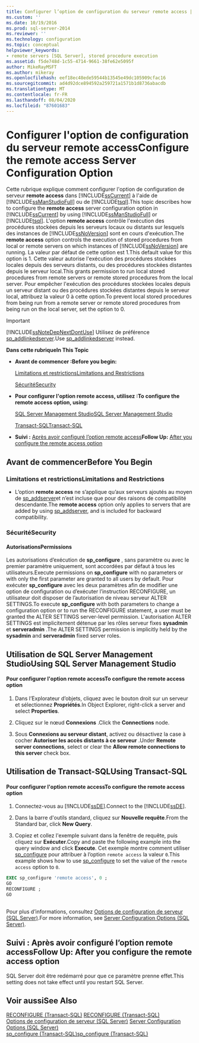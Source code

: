 ```yaml
---
title: Configurer l’option de configuration du serveur remote access | Microsoft Docs
ms.custom: ''
ms.date: 10/19/2016
ms.prod: sql-server-2014
ms.reviewer: ''
ms.technology: configuration
ms.topic: conceptual
helpviewer_keywords:
- remote servers [SQL Server], stored procedure execution
ms.assetid: f5de748d-1c55-4714-9661-38fe62e5095f
author: MikeRayMSFT
ms.author: mikeray
ms.openlocfilehash: eef18ec48ede59544b13545e49dc105909cfac16
ms.sourcegitcommit: ad4d92dce894592a259721a1571b1d8736abacdb
ms.translationtype: MT
ms.contentlocale: fr-FR
ms.lasthandoff: 08/04/2020
ms.locfileid: "87601683"
---
```

# <a name="configure-the-remote-access-server-configuration-option"></a><span data-ttu-id="b51de-102">Configurer l'option de configuration du serveur remote access</span><span class="sxs-lookup"><span data-stu-id="b51de-102">Configure the remote access Server Configuration Option</span></span>
  <span data-ttu-id="b51de-103">Cette rubrique explique comment configurer l'option de configuration de serveur **remote access** dans [!INCLUDE[ssCurrent](../../includes/sscurrent-md.md)] à l'aide de [!INCLUDE[ssManStudioFull](../../includes/ssmanstudiofull-md.md)] ou de [!INCLUDE[tsql](../../includes/tsql-md.md)].</span><span class="sxs-lookup"><span data-stu-id="b51de-103">This topic describes how to configure the **remote access** server configuration option in [!INCLUDE[ssCurrent](../../includes/sscurrent-md.md)] by using [!INCLUDE[ssManStudioFull](../../includes/ssmanstudiofull-md.md)] or [!INCLUDE[tsql](../../includes/tsql-md.md)].</span></span> <span data-ttu-id="b51de-104">L'option **remote access** contrôle l'exécution des procédures stockées depuis les serveurs locaux ou distants sur lesquels des instances de [!INCLUDE[ssNoVersion](../../includes/ssnoversion-md.md)] sont en cours d'exécution.</span><span class="sxs-lookup"><span data-stu-id="b51de-104">The **remote access** option controls the execution of stored procedures from local or remote servers on which instances of [!INCLUDE[ssNoVersion](../../includes/ssnoversion-md.md)] are running.</span></span> <span data-ttu-id="b51de-105">La valeur par défaut de cette option est 1.</span><span class="sxs-lookup"><span data-stu-id="b51de-105">This default value for this option is 1.</span></span> <span data-ttu-id="b51de-106">Cette valeur autorise l'exécution des procédures stockées locales depuis des serveurs distants, ou des procédures stockées distantes depuis le serveur local.</span><span class="sxs-lookup"><span data-stu-id="b51de-106">This grants permission to run local stored procedures from remote servers or remote stored procedures from the local server.</span></span> <span data-ttu-id="b51de-107">Pour empêcher l'exécution des procédures stockées locales depuis un serveur distant ou des procédures stockées distantes depuis le serveur local, attribuez la valeur 0 à cette option.</span><span class="sxs-lookup"><span data-stu-id="b51de-107">To prevent local stored procedures from being run from a remote server or remote stored procedures from being run on the local server, set the option to 0.</span></span>  
  
> [!IMPORTANT]  
>  [!INCLUDE[ssNoteDepNextDontUse](../../includes/ssnotedepnextdontuse-md.md)] <span data-ttu-id="b51de-108">Utilisez de préférence [sp_addlinkedserver](/sql/relational-databases/system-stored-procedures/sp-addlinkedserver-transact-sql).</span><span class="sxs-lookup"><span data-stu-id="b51de-108">Use [sp_addlinkedserver](/sql/relational-databases/system-stored-procedures/sp-addlinkedserver-transact-sql) instead.</span></span>  
  
 <span data-ttu-id="b51de-109">**Dans cette rubrique**</span><span class="sxs-lookup"><span data-stu-id="b51de-109">**In This Topic**</span></span>  
  
-   <span data-ttu-id="b51de-110">**Avant de commencer :**</span><span class="sxs-lookup"><span data-stu-id="b51de-110">**Before you begin:**</span></span>  
  
     [<span data-ttu-id="b51de-111">Limitations et restrictions</span><span class="sxs-lookup"><span data-stu-id="b51de-111">Limitations and Restrictions</span></span>](#Restrictions)  
  
     [<span data-ttu-id="b51de-112">Sécurité</span><span class="sxs-lookup"><span data-stu-id="b51de-112">Security</span></span>](#Security)  
  
-   <span data-ttu-id="b51de-113">**Pour configurer l'option remote access, utilisez :**</span><span class="sxs-lookup"><span data-stu-id="b51de-113">**To configure the remote access option, using:**</span></span>  
  
     [<span data-ttu-id="b51de-114">SQL Server Management Studio</span><span class="sxs-lookup"><span data-stu-id="b51de-114">SQL Server Management Studio</span></span>](#SSMSProcedure)  
  
     [<span data-ttu-id="b51de-115">Transact-SQL</span><span class="sxs-lookup"><span data-stu-id="b51de-115">Transact-SQL</span></span>](#TsqlProcedure)  
  
-   <span data-ttu-id="b51de-116">**Suivi :**  [Après avoir configuré l’option remote access](#FollowUp)</span><span class="sxs-lookup"><span data-stu-id="b51de-116">**Follow Up:**  [After you configure the remote access option](#FollowUp)</span></span>  
  
##  <a name="before-you-begin"></a><a name="BeforeYouBegin"></a> <span data-ttu-id="b51de-117">Avant de commencer</span><span class="sxs-lookup"><span data-stu-id="b51de-117">Before You Begin</span></span>  
  
###  <a name="limitations-and-restrictions"></a><a name="Restrictions"></a> <span data-ttu-id="b51de-118">Limitations et restrictions</span><span class="sxs-lookup"><span data-stu-id="b51de-118">Limitations and Restrictions</span></span>  
  
-   <span data-ttu-id="b51de-119">L’option **remote access** ne s’applique qu’aux serveurs ajoutés au moyen de [sp_addserver](/sql/relational-databases/system-stored-procedures/sp-addserver-transact-sql)et n’est incluse que pour des raisons de compatibilité descendante.</span><span class="sxs-lookup"><span data-stu-id="b51de-119">The **remote access** option only applies to servers that are added by using [sp_addserver](/sql/relational-databases/system-stored-procedures/sp-addserver-transact-sql), and is included for backward compatibility.</span></span>  
  
###  <a name="security"></a><a name="Security"></a> <span data-ttu-id="b51de-120">Sécurité</span><span class="sxs-lookup"><span data-stu-id="b51de-120">Security</span></span>  
  
####  <a name="permissions"></a><a name="Permissions"></a> <span data-ttu-id="b51de-121">Autorisations</span><span class="sxs-lookup"><span data-stu-id="b51de-121">Permissions</span></span>  
 <span data-ttu-id="b51de-122">Les autorisations d’exécution de **sp_configure** , sans paramètre ou avec le premier paramètre uniquement, sont accordées par défaut à tous les utilisateurs.</span><span class="sxs-lookup"><span data-stu-id="b51de-122">Execute permissions on **sp_configure** with no parameters or with only the first parameter are granted to all users by default.</span></span> <span data-ttu-id="b51de-123">Pour exécuter **sp_configure** avec les deux paramètres afin de modifier une option de configuration ou d’exécuter l’instruction RECONFIGURE, un utilisateur doit disposer de l’autorisation de niveau serveur ALTER SETTINGS.</span><span class="sxs-lookup"><span data-stu-id="b51de-123">To execute **sp_configure** with both parameters to change a configuration option or to run the RECONFIGURE statement, a user must be granted the ALTER SETTINGS server-level permission.</span></span> <span data-ttu-id="b51de-124">L'autorisation ALTER SETTINGS est implicitement détenue par les rôles serveur fixes **sysadmin** et **serveradmin** .</span><span class="sxs-lookup"><span data-stu-id="b51de-124">The ALTER SETTINGS permission is implicitly held by the **sysadmin** and **serveradmin** fixed server roles.</span></span>  
  
##  <a name="using-sql-server-management-studio"></a><a name="SSMSProcedure"></a> <span data-ttu-id="b51de-125">Utilisation de SQL Server Management Studio</span><span class="sxs-lookup"><span data-stu-id="b51de-125">Using SQL Server Management Studio</span></span>  
  
#### <a name="to-configure-the-remote-access-option"></a><span data-ttu-id="b51de-126">Pour configurer l'option remote access</span><span class="sxs-lookup"><span data-stu-id="b51de-126">To configure the remote access option</span></span>  
  
1.  <span data-ttu-id="b51de-127">Dans l’Explorateur d’objets, cliquez avec le bouton droit sur un serveur et sélectionnez **Propriétés**.</span><span class="sxs-lookup"><span data-stu-id="b51de-127">In Object Explorer, right-click a server and select **Properties**.</span></span>  
  
2.  <span data-ttu-id="b51de-128">Cliquez sur le nœud **Connexions** .</span><span class="sxs-lookup"><span data-stu-id="b51de-128">Click the **Connections** node.</span></span>  
  
3.  <span data-ttu-id="b51de-129">Sous **Connexions au serveur distant**, activez ou désactivez la case à cocher **Autoriser les accès distants à ce serveur** .</span><span class="sxs-lookup"><span data-stu-id="b51de-129">Under **Remote server connections**, select or clear the **Allow remote connections to this server** check box.</span></span>  
  
##  <a name="using-transact-sql"></a><a name="TsqlProcedure"></a> <span data-ttu-id="b51de-130">Utilisation de Transact-SQL</span><span class="sxs-lookup"><span data-stu-id="b51de-130">Using Transact-SQL</span></span>  
  
#### <a name="to-configure-the-remote-access-option"></a><span data-ttu-id="b51de-131">Pour configurer l'option remote access</span><span class="sxs-lookup"><span data-stu-id="b51de-131">To configure the remote access option</span></span>  
  
1.  <span data-ttu-id="b51de-132">Connectez-vous au [!INCLUDE[ssDE](../../includes/ssde-md.md)].</span><span class="sxs-lookup"><span data-stu-id="b51de-132">Connect to the [!INCLUDE[ssDE](../../includes/ssde-md.md)].</span></span>  
  
2.  <span data-ttu-id="b51de-133">Dans la barre d'outils standard, cliquez sur **Nouvelle requête**.</span><span class="sxs-lookup"><span data-stu-id="b51de-133">From the Standard bar, click **New Query**.</span></span>  
  
3.  <span data-ttu-id="b51de-134">Copiez et collez l'exemple suivant dans la fenêtre de requête, puis cliquez sur **Exécuter**.</span><span class="sxs-lookup"><span data-stu-id="b51de-134">Copy and paste the following example into the query window and click **Execute**.</span></span> <span data-ttu-id="b51de-135">Cet exemple montre comment utiliser [sp_configure](/sql/relational-databases/system-stored-procedures/sp-configure-transact-sql) pour attribuer à l’option `remote access` la valeur `0`.</span><span class="sxs-lookup"><span data-stu-id="b51de-135">This example shows how to use [sp_configure](/sql/relational-databases/system-stored-procedures/sp-configure-transact-sql) to set the value of the `remote access` option to `0`.</span></span>  
  
```sql  
EXEC sp_configure 'remote access', 0 ;  
GO  
RECONFIGURE ;  
GO  
  
```  
  
 <span data-ttu-id="b51de-136">Pour plus d’informations, consultez [Options de configuration de serveur &#40;SQL Server&#41;](server-configuration-options-sql-server.md).</span><span class="sxs-lookup"><span data-stu-id="b51de-136">For more information, see [Server Configuration Options &#40;SQL Server&#41;](server-configuration-options-sql-server.md).</span></span>  
  
##  <a name="follow-up-after-you-configure-the-remote-access-option"></a><a name="FollowUp"></a> <span data-ttu-id="b51de-137">Suivi : Après avoir configuré l’option remote access</span><span class="sxs-lookup"><span data-stu-id="b51de-137">Follow Up: After you configure the remote access option</span></span>  
 <span data-ttu-id="b51de-138">SQL Server doit être redémarré pour que ce paramètre prenne effet.</span><span class="sxs-lookup"><span data-stu-id="b51de-138">This setting does not take effect until you restart SQL Server.</span></span>  
  
## <a name="see-also"></a><span data-ttu-id="b51de-139">Voir aussi</span><span class="sxs-lookup"><span data-stu-id="b51de-139">See Also</span></span>  
 <span data-ttu-id="b51de-140">[RECONFIGURE &#40;Transact-SQL&#41;](/sql/t-sql/language-elements/reconfigure-transact-sql) </span><span class="sxs-lookup"><span data-stu-id="b51de-140">[RECONFIGURE &#40;Transact-SQL&#41;](/sql/t-sql/language-elements/reconfigure-transact-sql) </span></span>  
 <span data-ttu-id="b51de-141">[Options de configuration de serveur &#40;SQL Server&#41;](server-configuration-options-sql-server.md) </span><span class="sxs-lookup"><span data-stu-id="b51de-141">[Server Configuration Options &#40;SQL Server&#41;](server-configuration-options-sql-server.md) </span></span>  
 [<span data-ttu-id="b51de-142">sp_configure &#40;Transact-SQL&#41;</span><span class="sxs-lookup"><span data-stu-id="b51de-142">sp_configure &#40;Transact-SQL&#41;</span></span>](/sql/relational-databases/system-stored-procedures/sp-configure-transact-sql)  
  
  
